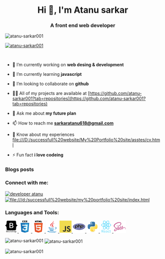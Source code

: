 <h1 align="center">Hi 👋, I'm Atanu sarkar</h1>
<h3 align="center">A front end web developer</h3>

<p align="left"> <img src="https://komarev.com/ghpvc/?username=atanu-sarkar001&label=Profile%20views&color=0e75b6&style=flat" alt="atanu-sarkar001" /> </p>

<p align="left"> <a href="https://github.com/ryo-ma/github-profile-trophy"><img src="https://github-profile-trophy.vercel.app/?username=atanu-sarkar001" alt="atanu-sarkar001" /></a> </p>

<p align="left"> <a href="https://twitter.com/" target="blank"><img src="https://img.shields.io/twitter/follow/?logo=twitter&style=for-the-badge" alt="" /></a> </p>

- 🔭 I’m currently working on **web desing & development**

- 🌱 I’m currently learning **javascript**

- 👯 I’m looking to collaborate on **github**

- 👨‍💻 All of my projects are available at [https://github.com/atanu-sarkar001?tab=repositories](https://github.com/atanu-sarkar001?tab=repositories)

- 💬 Ask me about **my future plan**

- 📫 How to reach me **sarkaratanu618@gmail.com**

- 📄 Know about my experiences [file:///D:/successfull%20website/My%20Portfolio%20site/asstes/cv.html](file:///D:/successfull%20website/My%20Portfolio%20site/asstes/cv.html)

- ⚡ Fun fact **i love codeing**

### Blogs posts
<!-- BLOG-POST-LIST:START -->
<!-- BLOG-POST-LIST:END -->

<h3 align="left">Connect with me:</h3>
<p align="left">
<a href="https://fb.com/developer atanu" target="blank"><img align="center" src="https://raw.githubusercontent.com/rahuldkjain/github-profile-readme-generator/master/src/images/icons/Social/facebook.svg" alt="developer atanu" height="30" width="40" /></a>
<a href="/file:///d:/successfull%20website/my%20portfolio%20site/index.html" target="blank"><img align="center" src="https://raw.githubusercontent.com/rahuldkjain/github-profile-readme-generator/master/src/images/icons/Social/rss.svg" alt="file:///d:/successfull%20website/my%20portfolio%20site/index.html" height="30" width="40" /></a>
</p>

<h3 align="left">Languages and Tools:</h3>
<p align="left"> <a href="https://getbootstrap.com" target="_blank" rel="noreferrer"> <img src="https://raw.githubusercontent.com/devicons/devicon/master/icons/bootstrap/bootstrap-plain-wordmark.svg" alt="bootstrap" width="40" height="40"/> </a> <a href="https://www.w3schools.com/css/" target="_blank" rel="noreferrer"> <img src="https://raw.githubusercontent.com/devicons/devicon/master/icons/css3/css3-original-wordmark.svg" alt="css3" width="40" height="40"/> </a> <a href="https://www.w3.org/html/" target="_blank" rel="noreferrer"> <img src="https://raw.githubusercontent.com/devicons/devicon/master/icons/html5/html5-original-wordmark.svg" alt="html5" width="40" height="40"/> </a> <a href="https://www.java.com" target="_blank" rel="noreferrer"> <img src="https://raw.githubusercontent.com/devicons/devicon/master/icons/java/java-original.svg" alt="java" width="40" height="40"/> </a> <a href="https://developer.mozilla.org/en-US/docs/Web/JavaScript" target="_blank" rel="noreferrer"> <img src="https://raw.githubusercontent.com/devicons/devicon/master/icons/javascript/javascript-original.svg" alt="javascript" width="40" height="40"/> </a> <a href="https://www.php.net" target="_blank" rel="noreferrer"> <img src="https://raw.githubusercontent.com/devicons/devicon/master/icons/php/php-original.svg" alt="php" width="40" height="40"/> </a> <a href="https://www.python.org" target="_blank" rel="noreferrer"> <img src="https://raw.githubusercontent.com/devicons/devicon/master/icons/python/python-original.svg" alt="python" width="40" height="40"/> </a> <a href="https://reactjs.org/" target="_blank" rel="noreferrer"> <img src="https://raw.githubusercontent.com/devicons/devicon/master/icons/react/react-original-wordmark.svg" alt="react" width="40" height="40"/> </a> <a href="https://sass-lang.com" target="_blank" rel="noreferrer"> <img src="https://raw.githubusercontent.com/devicons/devicon/master/icons/sass/sass-original.svg" alt="sass" width="40" height="40"/> </a> </p>

<p><img align="left" src="https://github-readme-stats.vercel.app/api/top-langs?username=atanu-sarkar001&show_icons=true&locale=en&layout=compact" alt="atanu-sarkar001" /></p>

<p>&nbsp;<img align="center" src="https://github-readme-stats.vercel.app/api?username=atanu-sarkar001&show_icons=true&locale=en" alt="atanu-sarkar001" /></p>

<p><img align="center" src="https://github-readme-streak-stats.herokuapp.com/?user=atanu-sarkar001&" alt="atanu-sarkar001" /></p>

